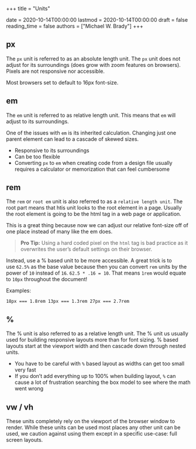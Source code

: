 +++
title = "Units"

date = 2020-10-14T00:00:00
lastmod = 2020-10-14T00:00:00
draft = false
reading_time = false
authors = ["Michael W. Brady"]
+++
## px

The `px` unit is referred to as an absolute length unit. The `px` unit does not adjust for its surroundings (does grow with zoom features on browsers). Pixels are not responsive nor accessible. 

Most browsers set to default to 16px font-size. 

## em

The `em` unit is referred to as relative length unit. This means that `em` will adjust to its surroundings. 

One of the issues with `em` is its inherited calculation. Changing just one parent element can lead to a cascade of skewed sizes. 

- Responsive to its surroundings
- Can be too flexible
- Converting `px` to `em` when creating code from a design file usually requires a calculator or memorization that can feel cumbersome

## rem

The `rem` or `root em` unit is also referred to as a `relative length unit`. The root part means that htis unit looks to the root element in a page. Usually the root element is going to be the html tag in a web page or application. 

This is a great thing because now we can adjust our relative font-size off of one place instead of many like the em does.

> **Pro Tip:** Using a hard coded pixel on the `html` tag is bad practice as it overwrites the user’s default settings on their browser.

Instead, use a % based unit to be more accessible. A great trick is to use `62.5%` as the base value because then you can convert `rem` units by the power of `10` instead of `16`. `62.5 * .16 = 10`. That means `1rem` would equate to `10px` throughout the document!

Examples:

```
18px === 1.8rem 13px === 1.3rem 27px === 2.7rem
```

## %

The % unit is also referred to as a relative length unit. The % unit us usually used for building responsive layouts more than for font sizing. % based layouts start at the viewport width and then cascade down through nested units. 

- You have to be careful with `%` based layout as widths can get too small very fast
- If you don’t add everything up to 100% when building layout, `%` can cause a lot of frustration searching the box model to see where the math went wrong

## vw / vh

These units completely rely on the viewport of the browser window to render. While these units can be used most places any other unit can be used, we caution against using them except in a specific use-case: full screen layouts.